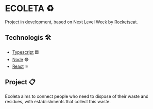 # ECOLETA ♻️

Project in development, based on Next Level Week by [Rocketseat](https://rocketseat.com.br/).


## Technologis 🛠️

- [Typescript](https://www.typescriptlang.org/) 🟦 
- [Node](https://nodejs.org/en/) 🟢
- [React](https://reactjs.org/) ⚛

## Project 📋

Ecoleta aims to connect people who need to dispose of their waste and residues, with establishments that collect this waste.

